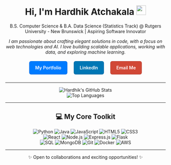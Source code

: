 <div align="center">
  <h1>Hi, I'm Hardhik Atchakala <img src="https://media.giphy.com/media/hvRJCLFzcasrR4ia7z/giphy.gif" width="30px"></h1>
  <p>
    B.S. Computer Science & B.A. Data Science (Statistics Track) @ Rutgers University - New Brunswick | Aspiring Software Innovator
  </p>
  <p>
    <em>I am passionate about crafting elegant solutions in code, with a focus on web technologies and AI. I love building scalable applications, working with data, and exploring machine learning.</em>
  </p>

<div align="center" style="margin-top: 15px; margin-bottom: 20px;">
  <a href="https://athardhik.netlify.app/" target="_blank" style="
    display: inline-block;
    padding: 10px 18px; /* Adjusted padding */
    margin: 5px 8px;   /* Adjusted margin */
    background-color: #007bff; 
    color: white;
    text-decoration: none;
    font-family: -apple-system, BlinkMacSystemFont, 'Segoe UI', Helvetica, Arial, sans-serif, 'Apple Color Emoji', 'Segoe UI Emoji'; /* GitHub-like font stack */
    font-size: 14px;
    font-weight: 600; /* GitHub uses 600 for button-like links */
    line-height: 20px; /* Ensure text is centered vertically */
    border-radius: 6px; /* GitHub's standard border-radius */
    border: 1px solid rgba(27,31,35,0.15); /* Subtle border like GitHub buttons */
    cursor: pointer;
    white-space: nowrap; /* Prevent text wrapping */
  ">
    My Portfolio
  </a>
  <a href="https://www.linkedin.com/in/atchakalahardhik/" target="_blank" style="
    display: inline-block;
    padding: 10px 18px;
    margin: 5px 8px;
    background-color: #0077B5; 
    color: white;
    text-decoration: none;
    font-family: -apple-system, BlinkMacSystemFont, 'Segoe UI', Helvetica, Arial, sans-serif, 'Apple Color Emoji', 'Segoe UI Emoji';
    font-size: 14px;
    font-weight: 600;
    line-height: 20px;
    border-radius: 6px;
    border: 1px solid rgba(27,31,35,0.15);
    cursor: pointer;
    white-space: nowrap;
  ">
    LinkedIn
  </a>
  <a href="mailto:ha636@scarletmail.rutgers.edu" style="
    display: inline-block;
    padding: 10px 18px;
    margin: 5px 8px;
    background-color: #D14836; 
    color: white;
    text-decoration: none;
    font-family: -apple-system, BlinkMacSystemFont, 'Segoe UI', Helvetica, Arial, sans-serif, 'Apple Color Emoji', 'Segoe UI Emoji';
    font-size: 14px;
    font-weight: 600;
    line-height: 20px;
    border-radius: 6px;
    border: 1px solid rgba(27,31,35,0.15);
    cursor: pointer;
    white-space: nowrap;
  ">
    Email Me
  </a>
</div>

---

<div align="center">
  <img src="https://github-readme-stats.vercel.app/api?username=YourGitHubUsername&show_icons=true&theme=dracula&rank_icon=github&hide_border=true&card_width=450" alt="Hardhik's GitHub Stats" />
  <br/> <img src="https://github-readme-stats.vercel.app/api/top-langs/?username=YourGitHubUsername&layout=compact&theme=dracula&hide_border=true&card_width=450" alt="Top Languages" />
</div>

---

## 💻 My Core Toolkit

<p align="center">
  <img src="https://img.shields.io/badge/Python-3776AB?style=for-the-badge&logo=python&logoColor=white" alt="Python"/>
  <img src="https://img.shields.io/badge/Java-ED8B00?style=for-the-badge&logo=openjdk&logoColor=white" alt="Java"/>
  <img src="https://img.shields.io/badge/JavaScript-F7DF1E?style=for-the-badge&logo=javascript&logoColor=black" alt="JavaScript"/>
  <img src="https://img.shields.io/badge/HTML5-E34F26?style=for-the-badge&logo=html5&logoColor=white" alt="HTML5"/>
  <img src="https://img.shields.io/badge/CSS3-1572B6?style=for-the-badge&logo=css3&logoColor=white" alt="CSS3"/>
  <br/> <img src="https://img.shields.io/badge/React-61DAFB?style=for-the-badge&logo=react&logoColor=black" alt="React"/>
  <img src="https://img.shields.io/badge/Node.js-339933?style=for-the-badge&logo=nodedotjs&logoColor=white" alt="Node.js"/>
  <img src="https://img.shields.io/badge/Express.js-000000?style=for-the-badge&logo=express&logoColor=white" alt="Express.js"/>
  <img src="https://img.shields.io/badge/Flask-000000?style=for-the-badge&logo=flask&logoColor=white" alt="Flask"/>
  <br/> <img src="https://img.shields.io/badge/SQL-4479A1?style=for-the-badge&logo=mysql&logoColor=white" alt="SQL"/>
  <img src="https://img.shields.io/badge/MongoDB-47A248?style=for-the-badge&logo=mongodb&logoColor=white" alt="MongoDB"/>
  <img src="https://img.shields.io/badge/Git-F05032?style=for-the-badge&logo=git&logoColor=white" alt="Git"/>
  <img src="https://img.shields.io/badge/Docker-2496ED?style=for-the-badge&logo=docker&logoColor=white" alt="Docker"/>
  <img src="https://img.shields.io/badge/Amazon%20AWS-232F3E?style=for-the-badge&logo=amazon-aws&logoColor=white" alt="AWS"/>
</p>

---

<div align="center">
  <p>✨ Open to collaborations and exciting opportunities! ✨</p>
</div>
